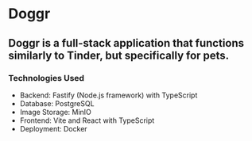# Doggr

## Doggr is a full-stack application that functions similarly to Tinder, but specifically for pets.

### Technologies Used
- Backend: Fastify (Node.js framework) with TypeScript
- Database: PostgreSQL
- Image Storage: MinIO
- Frontend: Vite and React with TypeScript
- Deployment: Docker
